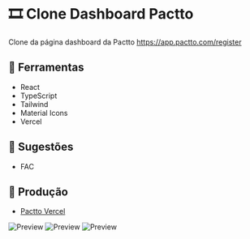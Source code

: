 # 🎞 Clone Dashboard Pactto

Clone da página dashboard da Pactto https://app.pactto.com/register

## 🔧 Ferramentas

- React
- TypeScript
- Tailwind
- Material Icons
- Vercel

## 📌 Sugestões

- FAC


## 🚀 Produção

- [Pactto Vercel](https://dash-pactto.vercel.app/)

![Preview](public/Captura%20de%20Tela%202024-08-14%20às%2023.54.47.png)
![Preview](public/Captura%20de%20Tela%202024-08-14%20às%2023.56.06.png)
![Preview](public/Captura%20de%20Tela%202024-08-14%20às%2023.56.24.png)
